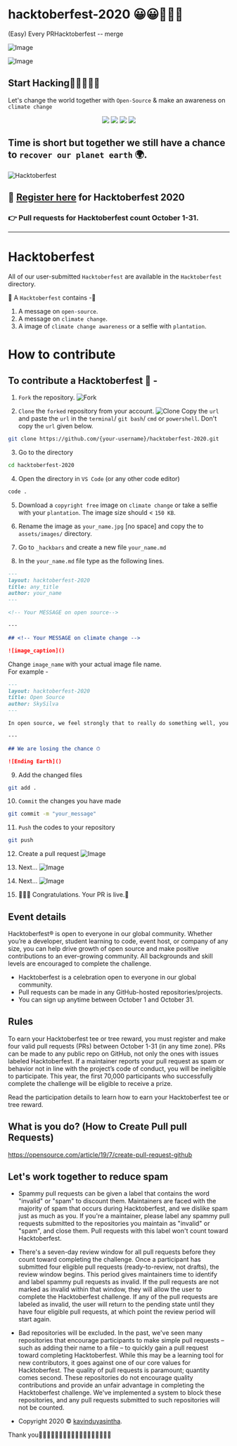 # hacktoberfest-2020 😀😀🥳🥳🥳
(Easy) Every PRHacktoberfest -- merge

![Image](https://hacktoberfest.digitalocean.com/assets/og-hf20-cf92d1a3bfc78883ea79dbac1518f1a4f1585e23eb69337ea730447cb70fa777.png)

![Image](https://github.com/kavindyasinthasilva/hacktoberfest-2020/blob/master/image/Untitled-1.png)

## Start Hacking🤗🤗🤗🤗🥳

Let's change the world together with `Open-Source` & make an awareness on `climate change`

<p align="center">
  <a><img src="https://img.shields.io/github/labels/tasnimzotder/hacktoberfest-2020/hacktoberfest?style=flat-square" /></a>
  <a><img src="https://img.shields.io/github/hacktoberfest/2020/tasnimzotder/hacktoberfest-2020?style=flat-square" /></a>
  <a><img src="https://img.shields.io/github/issues/tasnimzotder/hacktoberfest-2020?style=flat-square" /></a>
  <a><img src="https://img.shields.io/github/issues-pr/tasnimzotder/hacktoberfest-2020?style=flat-square" /></a>
</p>

## Time is short but together we still have a chance to `recover our planet earth` 🌍.

![Hacktoberfest](https://github.com/kavindyasinthasilva/hacktoberfest-2020/blob/master/image/fork.jpg)

## 📝 [Register here](https://hacktoberfest.digitalocean.com/) for Hacktoberfest 2020

### 👉 Pull requests for Hacktoberfest count October 1-31.

---

# Hacktoberfest

All of our user-submitted `Hacktoberfest` are available in the `Hacktoberfest` directory.

🎁 A `Hacktoberfest` contains -🥳

1. A message on `open-source`.
1. A message on `climate change`.
1. A image of `climate change awareness` or a selfie with `plantation`.

# How to contribute

## To contribute a Hacktoberfest 🍫 - 

1. `Fork` the repository.
![Fork](/assets/docs_img/fork.jpg)

2. `Clone` the `forked` repository from your account.
![Clone](/assets/docs_img/clone.jpg)
Copy the `url` and paste the `url` in the `terminal`/ `git bash`/ `cmd` or `powershell`.
Don't copy the `url` given below.
```bash
git clone https://github.com/{your-username}/hacktoberfest-2020.git
```

3. Go to the directory
```bash
cd hacktoberfest-2020
```

4. Open the directory in `VS Code` (or any other code editor)
```bash
code .
```

5. Download a `copyright free` image on `climate change` or take a selfie with your `plantation`. The image size should < `150 KB`.

6. Rename the image as `your_name.jpg` [no space] and copy the to `assets/images/` directory.

7. Go to `_hackbars` and create a new file `your_name.md`

8. In the `your_name.md` file type as the following lines.
```markdown
---
layout: hacktoberfest-2020
title: any_title
author: your_name
---

<!-- Your MESSAGE on open source-->

---

## <!-- Your MESSAGE on climate change -->

![image_caption]()
```
Change `image_name` with your actual image file name.<br>
For example -
```markdown
---
layout: hacktoberfest-2020
title: Open Source
author: SkySilva
---

In open source, we feel strongly that to really do something well, you have to get a lot of people involved.

---

## We are losing the chance ⏱

![Ending Earth]()
```

9. Add the changed files
```bash
git add .
```

10. `Commit` the changes you have made
```bash
git commit -m "your_message"
```

11. `Push` the codes to your repository
```bash
git push
```

12. Create a pull request
![Image](https://github.com/kavindyasinthasilva/hacktoberfest-2020/blob/master/image/PR.jpg)

13. Next...
![Image](https://github.com/kavindyasinthasilva/hacktoberfest-2020/blob/master/image/PR_1.jpg)

14. Next...
![Image](https://github.com/kavindyasinthasilva/hacktoberfest-2020/blob/master/image/PR_2.jpg)

15. 🎉🎉🎉 Congratulations. Your PR is live.🥳






## Event details
Hacktoberfest® is open to everyone in our global community. Whether you’re a developer, student learning to code, event host, or company of any size, you can help drive growth of open source and make positive contributions to an ever-growing community. All backgrounds and skill levels are encouraged to complete the challenge.

- Hacktoberfest is a celebration open to everyone in our global community.
- Pull requests can be made in any GitHub-hosted repositories/projects.
- You can sign up anytime between October 1 and October 31.

## Rules
To earn your Hacktoberfest tee or tree reward, you must register and make four valid pull requests (PRs) between October 1-31 (in any time zone). PRs can be made to any public repo on GitHub, not only the ones with issues labeled Hacktoberfest. If a maintainer reports your pull request as spam or behavior not in line with the project’s code of conduct, you will be ineligible to participate. This year, the first 70,000 participants who successfully complete the challenge will be eligible to receive a prize.

Read the participation details to learn how to earn your Hacktoberfest tee or tree reward.

## What is you do? (How to Create Pull pull Requests)


https://opensource.com/article/19/7/create-pull-request-github


## Let's work together to reduce spam
- Spammy pull requests can be given a label that contains the word "invalid" or "spam" to discount them. Maintainers are faced with the majority of spam that occurs during Hacktoberfest, and we dislike spam just as much as you. If you're a maintainer, please label any spammy pull requests submitted to the repositories you maintain as "invalid" or "spam", and close them. Pull requests with this label won't count toward Hacktoberfest.

- There's a seven-day review window for all pull requests before they count toward completing the challenge. Once a participant has submitted four eligible pull requests (ready-to-review, not drafts), the review window begins. This period gives maintainers time to identify and label spammy pull requests as invalid. If the pull requests are not marked as invalid within that window, they will allow the user to complete the Hacktoberfest challenge. If any of the pull requests are labeled as invalid, the user will return to the pending state until they have four eligible pull requests, at which point the review period will start again.

- Bad repositories will be excluded. In the past, we've seen many repositories that encourage participants to make simple pull requests – such as adding their name to a file – to quickly gain a pull request toward completing Hacktoberfest. While this may be a learning tool for new contributors, it goes against one of our core values for Hacktoberfest. The quality of pull requests is paramount; quantity comes second. These repositories do not encourage quality contributions and provide an unfair advantage in completing the Hacktoberfest challenge. We've implemented a system to block these repositories, and any pull requests submitted to such repositories will not be counted.













- Copyright 2020 © <a href="http://kavinduyasintha.tech" target="_blank">kavinduyasintha</a>.

Thank you🥳🥳🥳🥳🥳🥳🥳🥳🥳🥳🥳🥳🥳🥳🥳🥳🥳🥳
